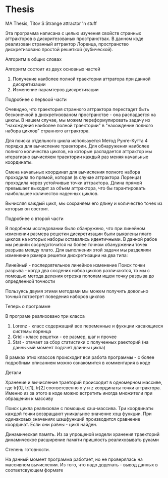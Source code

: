 # Thesis
MA Thesis, Titov S
Strange attractor 'n stuff

Эта программа написана с целью изучения свойств странных аттракторов в дискритезованых пространствах. В данном коде реализован странный аттрактор Лоренца, пространство дискретизовано простой решеткой (кубической).

Алгоритм в общих словах

Алгоритм состоит из двух основных частей
1. Получение наиболее полной траектории аттратора при данной дискретизации
2. Изменение парамтеров дискретизации 

Подробнее о первоой части 

Очевидно, что траектория странного аттрактора перестадет быть бесконечной в дискретизованом пространстве - она распадается на циклы. В нашем случае, мы можем переформулировать задачу из "нахождения наиболее полной траектории" в "нахождение полного набора циклов" странного аттрактора. 

Для поиска отдельного цикла используется Метод Рунге-Кутта 4 порядка для вычисление траектории. Для обнаружения наиболее полного количества циклов, на которые распадается аттрактор мы итеративно вычисляем траектории каждый раз меняя начальные координаты. 

Смена начальных координат для вычисления полного набора проходила по прямой, которая (в случае аттрактора Лоренца) проходила через устойчивые точки аттрактора. Длина прямой превышает выходит за объем аттрактора, что бы гарантировать наибольшее количество наденных циклов. 

Вычисляя каждый цикл, мы сохраняем его длину и количество точек из которых он состоит. 

Подробнее о второй части

В подобном исследовании было обанружено, что при линейном изменении размера решетки дискретизации были выявлены плато циклов на которых наборы оставались идентичными. В данной рабое мы решили сосредоточится на более точном обануржении точек разрыва между плато. Для выполнения этой задачи мы разделили изменение рзмера решетки дискретизации на два типа: 

  Линейный - последовтельное линейное изменение 
  Поиск точки разрыва - когда два сосдених набоа циклов различаются, то мы с помощью метода деления отрезка пополам ищем точку разрыва до   опредленной точности

Пользуясь двумя этими методами мы можем получить довольно точный потретрет поведения наборов циклов 

Теперь о программе

В програме реализовано три класса 

1. Lorenz - класс содержащий все переменные и фукнции касающиеся системы лоренца
2. Grid - класс решетки - ее размер, шаг и прочее 
3. Stat - отвчает за сбор статистики с полученных раекторий (на данныыый момент подсчет длинны цикла)

В рамках этих классов происходит вся работа программы - с более подробным описанием можно ознакомится в комментария в коде

Детали

Хранение и вычисление траеторий происходит в одномерном массиве, где tr[0], tr[1], tr[2] соответсвенно x y и z координаты точки аттрактора. Именно из за этого в коде можно встретить иногда множители при обращении к массиву

Поиск цикла реализован с помощью хэш-массива. Три координаты каждой точки возвращают уникальное значение хэш функции. При одинаковых значениях шэшфункций производится сравнение координат. Если они равны - цикл найден.

Динамическая память. Из за упрощеной модели хранения траекторий динамическое расширение памяти пришлость реалиховывать руками

Степень готовности.

На данный момент программа работает, но не проверялась на массивном вычислении. Из того, что надо доделать - вывод данных в соответсвующем формате
